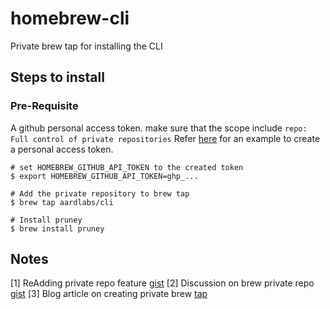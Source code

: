# homebrew-cli

Private brew tap for installing the CLI

## Steps to install

### Pre-Requisite

A github personal access token. make sure that the scope include `repo: Full control of private repositories` Refer [here](https://docs.github.com/en/github/authenticating-to-github/creating-a-personal-access-token) for an example to create a personal access token.

```
# set HOMEBREW_GITHUB_API_TOKEN to the created token
$ export HOMEBREW_GITHUB_API_TOKEN=ghp_...

# Add the private repository to brew tap
$ brew tap aardlabs/cli

# Install pruney
$ brew install pruney
```

## Notes

[1] ReAdding private repo feature [gist](https://gist.github.com/minamijoyo/3d8aa79085369efb79964ba45e24bb0e)
[2] Discussion on brew private repo [gist](https://gist.github.com/mlafeldt/8e7d50ee0b1de44e256d)
[3] Blog article on creating private brew [tap](https://www.prodops.io/blog/creating-homebrew-taps-for-private-internal-tools)
